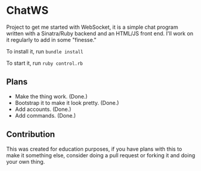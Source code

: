 # ChatWS

Project to get me started with WebSocket, it is a simple chat program written with a Sinatra/Ruby backend and an HTML/JS
front end. I'll work on it regularly to add in some "finesse."

To install it, run `bundle install`

To start it, run `ruby control.rb`

## Plans

* Make the thing work. (Done.)
* Bootstrap it to make it look pretty. (Done.)
* Add accounts. (Done.)
* Add commands. (Done.)

## Contribution

This was created for education purposes, if you have plans with this to make it something else, consider doing a pull request or forking it and doing your own thing.
